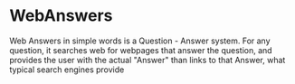 WebAnswers
==========

Web Answers in simple words is a Question - Answer system. For any question, it searches web for webpages that answer the question, and provides the user with the actual "Answer" than links to that Answer, what typical search engines provide